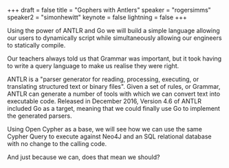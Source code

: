 +++
draft = false
title = "Gophers with Antlers"
speaker = "rogersimms"
speaker2 = "simonhewitt"
keynote = false
lightning = false
+++

Using the power of ANTLR and Go we will build a simple language allowing our users to dynamically script while simultaneously allowing our engineers to statically compile. 

Our teachers always told us that Grammar was important, but it took having to write a query language to make us realise they were right.

ANTLR is a "parser generator for reading, processing, executing, or translating structured text or binary files". Given a set of rules, or Grammar, ANTLR can generate a number of tools with which we can convert text into executable code. Released in December 2016, Version 4.6 of ANTLR included Go as a target, meaning that we could finally use Go to implement the generated parsers.

Using Open Cypher as a base, we will see how we can use the same Cypher Query to execute against Neo4J and an SQL relational database with no change to the calling code.

And just because we can, does that mean we should?